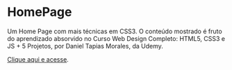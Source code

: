 # HomePage

Um Home Page com mais técnicas em CSS3. O conteúdo mostrado é fruto do aprendizado absorvido no Curso Web Design Completo: HTML5, CSS3 e JS + 5 Projetos, por Daniel Tapias Morales, da Udemy.

[Clique aqui e acesse](https://pattonhoffiman.github.io/HomePage/).
